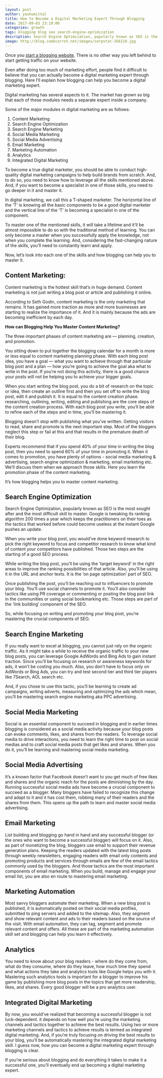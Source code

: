 ```yaml
---
layout: post
author: yashumittal
title: How to Become a Digital Marketing Expert Through Blogging
date: 2017-09-03 23:19:00
categories: growth
tags: blogging blog seo search-engine-optimization
description: Search Engine Optimization, popularly known as SEO is the most sought after and the most difficult skill to master.
image: http://blog.codecarrot.net/images/serpstat-356218.jpg
---
```


Once you [start a blogging website](/how-to-start-a-blog-a-step-by-step-guide-for-writer). There is no other way you left behind to start getting traffic on your website.

Even after doing too much of marketing effort, people find it difficult to believe that you can actually become a digital marketing expert through blogging. Here I’ll explain how blogging can help you become a digital marketing expert.

Digital marketing has several aspects to it. The market has grown so big that each of these modules needs a separate expert inside a company.

Some of the major modules in digital marketing are as follows:

1. Content Marketing
2. Search Engine Optimization
3. Search Engine Marketing
4. Social Media Marketing
5. Social Media Advertising
6. Email Marketing
7. Marketing Automation
8. Analytics
9. Integrated Digital Marketing

To become a true digital marketer, you should be able to conduct high-quality digital marketing campaigns to help build brands from scratch. And, to do so, you need to know how to leverage all the skills mentioned above. And, if you want to become a specialist in one of those skills, you need to go deeper in it and master it.

In digital marketing, we call this a T-shaped marketer. The horizontal line of the ‘T’ is knowing all the basic components to be a good digital marketer and the vertical line of the ‘T’ is becoming a specialist in one of the component.

To master one of the mentioned skills, it will take a lifetime and it’ll be almost impossible to do so with the traditional method of learning. You can only become a master when you successfully apply the knowledge, not when you complete the learning. And, considering the fast-changing nature of the skills, you’ll need to constantly learn and apply.

Now, let’s look into each one of the skills and how blogging can help you to master it.

## Content Marketing:

Content marketing is the hottest skill that’s in huge demand. Content marketing is not just writing a blog post or article and publishing it online.

According to Seth Godin, content marketing is the only marketing that remains. It has gained more traction as more and more businesses are starting to realize the importance of it. And it is mainly because the ads are becoming inefficient by each day.

**How can Blogging Help You Master Content Marketing?**

The three important phases of content marketing are — planning, creation, and promotion.

You sitting down to put together the blogging calendar for a month is more or less equal to content marketing planning phase. With each blog post idea, you have a goal — what you want to achieve through that particular blog post and a plan — how you’re going to achieve the goal aka what to write in the post. If you’re not doing this activity, there is a good chance your posts will not be helping you to achieve your bigger goals.

When you start writing the blog post, you do a bit of research on the topic or idea, then create an outline first and then you set off to write the blog post, edit it and publish it. It is equal to the content creation phase. researching, outlining, writing, editing and publishing are the core steps of the content creation process. With each blog post you write, you’ll be able to refine each of the steps and in time, you’ll be mastering it.

Blogging doesn’t stop with publishing what you’ve written. Getting visitors to read, share and promote is the next important step. Most of the bloggers neglect this step or fail at this and that results in the premature death of their blog.

Experts recommend that if you spend 40% of your time in writing the blog post, then you need to spend 60% of your time in promoting it. When it comes to promotion, you have plenty of options - social media marketing & advertising, search engine optimization & marketing, email marketing etc. We’ll discuss them when we approach those skills. Here you learn the promotion phase of the content marketing.

It’s how blogging helps you to master content marketing.

## Search Engine Optimization

Search Engine Optimization, popularly known as SEO is the most sought after and the most difficult skill to master. Google is tweaking its ranking algorithm 200 times a year which keeps the practitioners on their toes as the tactics that worked before could become useless at the instant Google pushes an update.

When you write your blog post, you would’ve done keyword research to pick the right keyword to focus and competitor research to know what kind of content your competitors have published. Those two steps are the starting of a good SEO process.

While writing the blog post, you’ll be using the ‘target keyword’ in the right areas to improve the ranking possibilities of that article. Also, you’ll be using it in the URL and anchor texts. It is the ‘on page optimization’ part of SEO.

Once publishing the post, you’ll be reaching out to influencers to promote your blog. You’ll use social channels to promote it. You’ll also consider tactics like using PR coverage or commenting or posting the blog post link in the communities or using social bookmarking etc. Those steps are part of the ‘link building’ component of the SEO.

So, while focusing on writing and promoting your blog post, you’re mastering the crucial components of SEO.

## Search Engine Marketing

If you really want to excel at blogging, you cannot just rely on the organic traffic. As it might take a while to receive the organic traffic to your new blog posts, you can leverage Google AdWords and Bing Ads to gain instant traction. Since you’ll be focusing on research or awareness keywords for ads, it won’t be costing you much. Also, you don’t have to focus only on AdWords or Bing Ads, you can try and test second tier and third tier players like 7Search, AOL search etc.

And, if you chose to use this tactic, you’ll be learning to create ad campaigns, writing adverts, measuring and optimizing the ads which mean, you’ll be mastering search engine marketing aka PPC advertising.

## Social Media Marketing

Social is an essential component to succeed in blogging and in earlier times blogging is considered as a social media activity because your blog posts can evoke comments, likes, and shares from the readers. To leverage social media to drive interactions, you need to learn the right time to post on social medias and to craft social media posts that get likes and shares. When you do it, you’ll be learning and mastering social media marketing.

## Social Media Advertising

It’s a known factor that Facebook doesn’t want to you get much of free likes and shares and the organic reach for the posts are diminishing by the day. Running successful social media ads have become a crucial component to succeed as a blogger. Many bloggers have failed to recognize this change and adapt to it and it has cost them, robbing many of their readers and the shares from them. This opens up the path to learn and master social media advertising.

## Email Marketing

List building and blogging go hand in hand and any successful blogger (or the ones who want to become a successful blogger) will focus on it. Also, as part of monetizing the blog, bloggers use email to support their revenue generation plans. Keeping the readers updated with the latest blog posts through weekly newsletters, engaging readers with email only contents and promoting products and services through emails are few of the email tactics commonly used by the bloggers. And those tactics are the most important components of email marketing. When you build, manage and engage your email list, you are also en route to mastering email marketing.

## Marketing Automation

Most savvy bloggers automate their marketing. When a new blog post is published, it is automatically posted on their social media profiles, submitted to ping servers and added to the sitemap. Also, they segment and show relevant content and ads to their readers based on the source of the visit. With email automation, they can tag, segment and promote relevant content and offers. All these are part of the marketing automation skill set and blogging can help you learn it effectively.

## Analytics

You need to know about your blog readers - where do they come from, what do they consume, where do they leave, how much time they spend and what actions they take and analytics tools like Google helps you with it. Mastering such analytics tools is important for a blogger to improve his game by publishing more blog posts in the topics that get more readership, likes, and shares. Every good blogger will be a pro analytics user.

## Integrated Digital Marketing

By now, you would’ve realized that becoming a successful blogger is not luck-dependent. it depends on how well you’re using the marketing channels and tactics together to achieve the best results. Using two or more marketing channels and tactics to achieve results is termed as integrated digital marketing. And, if you’re truly focusing on driving the best results to your blog, you’ll be automatically mastering the integrated digital marketing skill. I guess now, how you can become a digital marketing expert through blogging is clear.

If you’re serious about blogging and do everything it takes to make it a successful one, you’ll eventually end up becoming a digital marketing expert.
